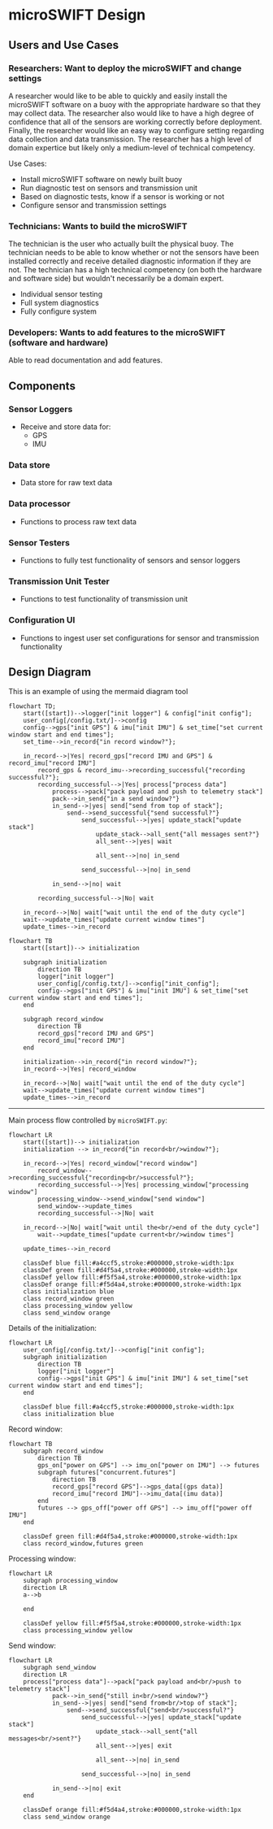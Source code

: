 # microSWIFT Design

## Users and Use Cases

### Researchers: Want to deploy the microSWIFT and change settings

A researcher would like to be able to quickly and easily install the microSWIFT software on a buoy with the appropriate hardware so that they may collect data. The researcher also would like to have a high degree of confidence that all of the sensors are working correctly before deployment. Finally, the researcher would like an easy way to configure setting regarding data collection and data transmission. The researcher has a high level of domain expertice but likely only a medium-level of technical competency.

Use Cases:

* Install microSWIFT software on newly built buoy
* Run diagnostic test on sensors and transmission unit
* Based on diagnostic tests, know if a sensor is working or not
* Configure sensor and transmission settings

### Technicians: Wants to build the microSWIFT

The technician is the user who actually built the physical buoy. The technician needs to be able to know whether or not the sensors have been installed correctly and receive detailed diagnostic information if they are not. The technician has a high technical competency (on both the hardware and software side) but wouldn't necessarily be a domain expert.

* Individual sensor testing
* Full system diagnostics
* Fully configure system

### Developers: Wants to add features to the microSWIFT (software and hardware)

Able to read documentation and add features.

## Components

### Sensor Loggers
* Receive and store data for:
	* GPS
	* IMU

### Data store
* Data store for raw text data

### Data processor
* Functions to process raw text data

### Sensor Testers
* Functions to fully test functionality of sensors and sensor loggers

### Transmission Unit Tester
* Functions to test functionality of transmission unit

### Configuration UI
* Functions to ingest user set configurations for sensor and transmission functionality


## Design Diagram 
This is an example of using the mermaid diagram tool 

```mermaid
flowchart TD;
    start([start])-->logger["init logger"] & config["init config"];
    user_config[/config.txt/]-->config
    config-->gps["init GPS"] & imu["init IMU"] & set_time["set current window start and end times"];
    set_time-->in_record{"in record window?"};

    in_record-->|Yes| record_gps["record IMU and GPS"] & record_imu["record IMU"]
        record_gps & record_imu-->recording_successful{"recording successful?"};
        recording_successful-->|Yes| process["process data"]
            process-->pack["pack payload and push to telemetry stack"]
            pack-->in_send{"in a send window?"}
            in_send-->|yes| send["send from top of stack"];
                send-->send_successful{"send successful?"}
                    send_successful-->|yes| update_stack["update stack"]
                        update_stack-->all_sent{"all messages sent?"}
                        all_sent-->|yes| wait

                        all_sent-->|no| in_send

                    send_successful-->|no| in_send

            in_send-->|no| wait

        recording_successful-->|No| wait

    in_record-->|No| wait["wait until the end of the duty cycle"]
    wait-->update_times["update current window times"]    
    update_times-->in_record

```

```mermaid
flowchart TB
    start([start])--> initialization

    subgraph initialization
        direction TB
        logger["init logger"]
        user_config[/config.txt/]-->config["init_config"];
        config-->gps["init GPS"] & imu["init IMU"] & set_time["set current window start and end times"];
    end

    subgraph record_window
        direction TB
        record_gps["record IMU and GPS"]
        record_imu["record IMU"]
    end

    initialization-->in_record{"in record window?"};
    in_record-->|Yes| record_window

    in_record-->|No| wait["wait until the end of the duty cycle"]
    wait-->update_times["update current window times"]    
    update_times-->in_record

```
---

Main process flow controlled by `microSWIFT.py`:
```mermaid
flowchart LR
    start([start])--> initialization
    initialization --> in_record{"in record<br/>window?"};
    
    in_record-->|Yes| record_window["record window"]
        record_window-->recording_successful{"recording<br/>successful?"};
        recording_successful-->|Yes| processing_window["processing window"]
        processing_window-->send_window["send window"]
        send_window-->update_times
        recording_successful-->|No| wait

    in_record-->|No| wait["wait until the<br/>end of the duty cycle"]
        wait-->update_times["update current<br/>window times"]
    
    update_times-->in_record

    classDef blue fill:#a4ccf5,stroke:#000000,stroke-width:1px
    classDef green fill:#d4f5a4,stroke:#000000,stroke-width:1px
    classDef yellow fill:#f5f5a4,stroke:#000000,stroke-width:1px
    classDef orange fill:#f5d4a4,stroke:#000000,stroke-width:1px
    class initialization blue
    class record_window green
    class processing_window yellow
    class send_window orange

```

Details of the initialization:
```mermaid
flowchart LR
    user_config[/config.txt/]-->config["init config"];
    subgraph initialization
        direction TB
        logger["init logger"]
        config-->gps["init GPS"] & imu["init IMU"] & set_time["set current window start and end times"];
    end

    classDef blue fill:#a4ccf5,stroke:#000000,stroke-width:1px
    class initialization blue

```

Record window:
```mermaid
flowchart TB
    subgraph record_window
        direction TB
        gps_on["power on GPS"] --> imu_on["power on IMU"] --> futures
        subgraph futures["concurrent.futures"]
            direction TB
            record_gps["record GPS"]-->gps_data[(gps data)]
            record_imu["record IMU"]-->imu_data[(imu data)]
        end
        futures --> gps_off["power off GPS"] --> imu_off["power off IMU"]
    end

    classDef green fill:#d4f5a4,stroke:#000000,stroke-width:1px
    class record_window,futures green

```

Processing window:
```mermaid
flowchart LR
    subgraph processing_window
    direction LR
    a-->b

    end

    classDef yellow fill:#f5f5a4,stroke:#000000,stroke-width:1px
    class processing_window yellow

```
Send window:
```mermaid
flowchart LR
    subgraph send_window
    direction LR
    process["process data"]-->pack["pack payload and<br/>push to telemetry stack"]
            pack-->in_send{"still in<br/>send window?"}
            in_send-->|yes| send["send from<br/>top of stack"];
                send-->send_successful{"send<br/>successful?"}
                    send_successful-->|yes| update_stack["update stack"]
                        update_stack-->all_sent{"all messages<br/>sent?"}
                        all_sent-->|yes| exit

                        all_sent-->|no| in_send

                    send_successful-->|no| in_send

            in_send-->|no| exit
    end

    classDef orange fill:#f5d4a4,stroke:#000000,stroke-width:1px
    class send_window orange
```
